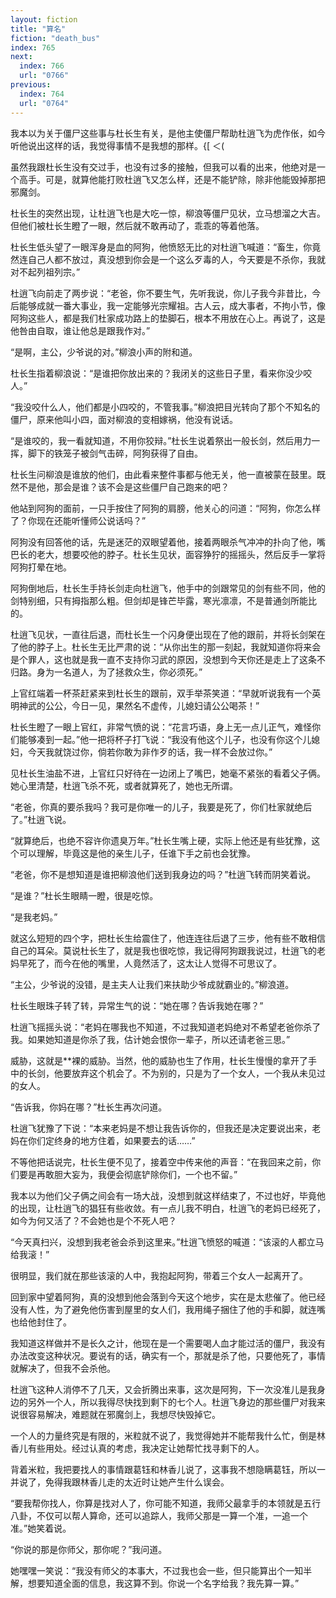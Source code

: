 ```yaml
---
layout: fiction
title: "算名"
fiction: "death_bus"
index: 765
next:
  index: 766
  url: "0766"
previous:
  index: 764
  url: "0764"
---
```

我本以为关于僵尸这些事与杜长生有关，是他主使僵尸帮助杜逍飞为虎作伥，如今听他说出这样的话，我觉得事情不是我想的那样。{[  ＜(

虽然我跟杜长生没有交过手，也没有过多的接触，但我可以看的出来，他绝对是一个高手。可是，就算他能打败杜逍飞又怎么样，还是不能铲除，除非他能毁掉那把邪魔剑。

杜长生的突然出现，让杜逍飞也是大吃一惊，柳浪等僵尸见状，立马想溜之大吉。但他们被杜长生瞪了一眼，然后就不敢再动了，乖乖的等着他落。

杜长生低头望了一眼浑身是血的阿狗，他愤怒无比的对杜逍飞喊道：“畜生，你竟然连自己人都不放过，真没想到你会是一个这么歹毒的人，今天要是不杀你，我就对不起列祖列宗。”

杜逍飞向前走了两步说：“老爸，你不要生气，先听我说，你儿子我今非昔比，今后能够成就一番大事业，我一定能够光宗耀祖。古人云，成大事者，不拘小节，像阿狗这些人，都是我们杜家成功路上的垫脚石，根本不用放在心上。再说了，这是他咎由自取，谁让他总是跟我作对。”

“是啊，主公，少爷说的对。”柳浪小声的附和道。

杜长生指着柳浪说：“是谁把你放出来的？我闭关的这些日子里，看来你没少咬人。”

“我没咬什么人，他们都是小四咬的，不管我事。”柳浪把目光转向了那个不知名的僵尸，原来他叫小四，面对柳浪的变相嫁祸，他没有说话。

“是谁咬的，我一看就知道，不用你狡辩。”杜长生说着祭出一般长剑，然后用力一挥，脚下的铁笼子被剑气击碎，阿狗获得了自由。

杜长生问柳浪是谁放的他们，由此看来整件事都与他无关，他一直被蒙在鼓里。既然不是他，那会是谁？该不会是这些僵尸自己跑来的吧？

他站到阿狗的面前，一只手按住了阿狗的肩膀，他关心的问道：“阿狗，你怎么样了？你现在还能听懂师公说话吗？”

阿狗没有回答他的话，先是迷茫的双眼望着他，接着两眼杀气冲冲的扑向了他，嘴巴长的老大，想要咬他的脖子。杜长生见状，面容狰狞的摇摇头，然后反手一掌将阿狗打晕在地。

阿狗倒地后，杜长生手持长剑走向杜逍飞，他手中的剑跟常见的剑有些不同，他的剑特别细，只有拇指那么粗。但剑却是锋芒毕露，寒光凛凛，不是普通剑所能比的。

杜逍飞见状，一直往后退，而杜长生一个闪身便出现在了他的跟前，并将长剑架在了他的脖子上。杜长生无比严肃的说：“从你出生的那一刻起，我就知道你将来会是个罪人，这也就是我一直不支持你习武的原因，没想到今天你还是走上了这条不归路。身为一名道人，为了拯救众生，你必须死。”

上官红端着一杯茶赶紧来到杜长生的跟前，双手举茶笑道：“早就听说我有一个英明神武的公公，今日一见，果然名不虚传，儿媳妇请公公喝茶！”

杜长生瞪了一眼上官红，非常气愤的说：“花言巧语，身上无一点儿正气，难怪你们能够凑到一起。”他一把将杯子打飞说：“我没有他这个儿子，也没有你这个儿媳妇，今天我就饶过你，倘若你敢为非作歹的话，我一样不会放过你。”

见杜长生油盐不进，上官红只好待在一边闭上了嘴巴，她毫不紧张的看着父子俩。她心里清楚，杜逍飞杀不死，或者就算死了，她也无所谓。

“老爸，你真的要杀我吗？我可是你唯一的儿子，我要是死了，你们杜家就绝后了。”杜逍飞说。

“就算绝后，也绝不容许你遗臭万年。”杜长生嘴上硬，实际上他还是有些犹豫，这个可以理解，毕竟这是他的亲生儿子，任谁下手之前也会犹豫。

“老爸，你不是想知道是谁把柳浪他们送到我身边的吗？”杜逍飞转而阴笑着说。

“是谁？”杜长生眼睛一瞪，很是吃惊。

“是我老妈。”

就这么短短的四个字，把杜长生给震住了，他连连往后退了三步，他有些不敢相信自己的耳朵。莫说杜长生了，就是我也很吃惊，我记得阿狗跟我说过，杜逍飞的老妈早死了，而今在他的嘴里，人竟然活了，这太让人觉得不可思议了。

“主公，少爷说的没错，是主夫人让我们来扶助少爷成就霸业的。”柳浪道。

杜长生眼珠子转了转，异常生气的说：“她在哪？告诉我她在哪？”

杜逍飞摇摇头说：“老妈在哪我也不知道，不过我知道老妈绝对不希望老爸你杀了我。如果她知道是你杀了我，估计她会恨你一辈子，所以还请老爸三思。”

威胁，这就是**裸的威胁。当然，他的威胁也生了作用，杜长生慢慢的拿开了手中的长剑，他要放弃这个机会了。不为别的，只是为了一个女人，一个我从未见过的女人。

“告诉我，你妈在哪？”杜长生再次问道。

杜逍飞犹豫了下说：“本来老妈是不想让我告诉你的，但我还是决定要说出来，老妈在你们定终身的地方住着，如果要去的话……”

不等他把话说完，杜长生便不见了，接着空中传来他的声音：“在我回来之前，你们要是再敢胆大妄为，我便会彻底铲除你们，一个也不留。”

我本以为他们父子俩之间会有一场大战，没想到就这样结束了，不过也好，毕竟他的出现，让杜逍飞的猖狂有些收敛。有一点儿我不明白，杜逍飞的老妈已经死了，如今为何又活了？不会她也是个不死人吧？

“今天真扫兴，没想到我老爸会杀到这里来。”杜逍飞愤怒的喊道：“该滚的人都立马给我滚！”

很明显，我们就在那些该滚的人中，我抱起阿狗，带着三个女人一起离开了。

回到家中望着阿狗，真的没想到他会落到今天这个地步，实在是太悲催了。他已经没有人性，为了避免他伤害到屋里的女人们，我用绳子捆住了他的手和脚，就连嘴也给他封住了。

我知道这样做并不是长久之计，他现在是一个需要喝人血才能过活的僵尸，我没有办法改变这种状况。要说有的话，确实有一个，那就是杀了他，只要他死了，事情就解决了，但我不会杀他。

杜逍飞这种人消停不了几天，又会折腾出来事，这次是阿狗，下一次没准儿是我身边的另外一个人，所以我得尽快找到剩下的七个人。杜逍飞身边的那些僵尸对我来说很容易解决，难题就在邪魔剑上，我想尽快毁掉它。

一个人的力量终究是有限的，米粒就不说了，我觉得她并不能帮我什么忙，倒是林香儿有些用处。经过认真的考虑，我决定让她帮忙找寻剩下的人。

背着米粒，我把要找人的事情跟葛钰和林香儿说了，这事我不想隐瞒葛钰，所以一并说了，免得我跟林香儿走的太近时让她产生什么误会。

“要我帮你找人，你算是找对人了，你可能不知道，我师父最拿手的本领就是五行八卦，不仅可以帮人算命，还可以追踪人，我师父那是一算一个准，一追一个准。”她笑着说。

“你说的那是你师父，那你呢？”我问道。

她嘿嘿一笑说：“我没有师父的本事大，不过我也会一些，但只能算出个一知半解，想要知道全面的信息，我这算不到。你说一个名字给我？我先算一算。”